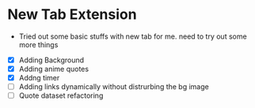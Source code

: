 # New Tab Extension

- Tried out some basic stuffs with new tab for me. need to try out some more things

- [x] Adding Background
- [x] Adding anime quotes
- [x] Addng timer
- [ ] Adding links dynamically without distrurbing the bg image
- [ ] Quote dataset refactoring
